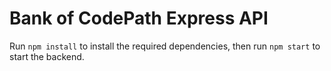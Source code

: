 # Bank of CodePath Express API

Run `npm install` to install the required dependencies, then run `npm start` to start the backend.